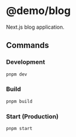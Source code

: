 # @demo/blog

Next.js blog application.

## Commands

### Development
```bash
pnpm dev
```

### Build
```bash
pnpm build
```

### Start (Production)
```bash
pnpm start
```